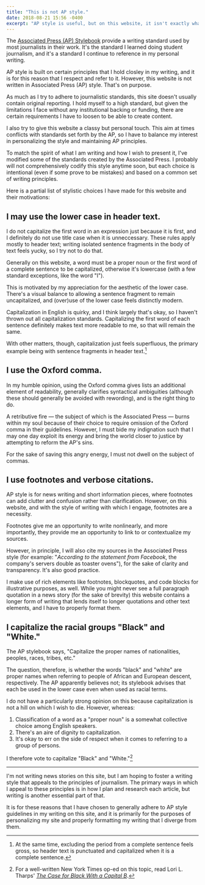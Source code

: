 ```yaml
---
title: "This is not AP style."
date: 2018-08-21 15:56 -0400
excerpt: "AP style is useful, but on this website, it isn't exactly what I need."
---
```


The [Associated Press (AP) Stylebook](https://www.apstylebook.com/) provide a writing standard used by most journalists in their work. It's the standard I learned doing student journalism, and it's a standard I continue to reference in my personal writing.

AP style is built on certain principles that I hold closley in my writing, and it is for this reason that I respect and refer to it. However, this website is not written in Associated Press (AP) style. That's on purpose.

As much as I try to adhere to journalistic standards, this site doesn't usually contain original reporting. I hold myself to a high standard, but given the limitations I face without any institutional backing or funding, there are certain requirements I have to loosen to be able to create content.

I also try to give this website a classy but personal touch. This aim at times conflicts with standards set forth by the AP, so I have to balance my interest in personalizing the style and maintaining AP principles.

To match the spirit of what I am writing and how I wish to present it, I've modified some of the standards created by the Associated Press. I probably will not comprehensively codify this style anytime soon, but each choice is intentional (even if some prove to be mistakes) and based on a common set of writing principles.

Here is a partial list of stylistic choices I have made for this website and their motivations:

## I may use the lower case in header text.

I do not capitalize the first word in an expression just because it is first, and I definitely do not use title case when it is unneccessary. These rules apply mostly to header text; writing isolated sentence fragments in the body of text feels yucky, so I try not to do that.

Generally on this website, a word must be a proper noun or the first word of a complete sentence to be capitalized, otherwise it's lowercase (with a few standard exceptions, like the word "I").

This is motivated by my appreciation for the aesthetic of the lower case. There's a visual balance to allowing a sentence fragment to remain uncapitalized, and (over)use of the lower case feels distinctly modern.

Capitalization in English is quirky, and I think largely that's okay, so I haven't thrown out all capitalization standards. Capitalizing the first word of each sentence definitely makes text more readable to me, so that will remain the same.

With other matters, though, capitalization just feels superfluous, the primary example being with sentence fragments in header text.[^punctuated-headers]

## I use the Oxford comma.

In my humble opinion, using the Oxford comma gives lists an additional element of readability, generally clarifies syntactical ambiguities (although these should generally be avoided with rewording), and is the right thing to do.

A retributive fire — the subject of which is the Associated Press — burns within my soul because of their choice to require omission of the Oxford comma in their guidelines. However, I must bide my indignation such that I may one day exploit its energy and bring the world closer to justice by attempting to reform the AP's sins.

For the sake of saving this angry energy, I must not dwell on the subject of commas.

## I use footnotes and verbose citations.

AP style is for news writing and short information pieces, where footnotes can add clutter and confusion rather than clarification. However, on this website, and with the style of writing with which I engage, footnotes are a necessity.

Footnotes give me an opportunity to write nonlinearly, and more importantly, they provide me an opportunity to link to or contextualize my sources.

However, in principle, I will also cite my sources in the Associated Press style (for example: "*According to the statement from Facebook*, the company's servers double as toaster ovens"), for the sake of clarity and transparency. It's also good practice.

I make use of rich elements like footnotes, blockquotes, and code blocks for illustrative purposes, as well. While you might never see a full paragraph quotation in a news story (for the sake of brevity) this website contains a longer form of writing that lends itself to longer quotations and other text elements, and I have to properly format them.

## I capitalize the racial groups "Black" and "White."

The AP stylebook says, "Capitalize the proper names of nationalities, peoples, races, tribes, etc."

The question, therefore, is whether the words "black" and "white" are proper names when referring to people of African and European descent, respectively. The AP apparently believes not; its stylebook advises that each be used in the lower case even when used as racial terms.

I do not have a particularly strong opinion on this because capitalization is not a hill on which I wish to die. However, whereas:

1. Classification of a word as a "proper noun" is a somewhat collective choice among English speakers.
2. There's an aire of dignity to capitalization.
3. It's okay to err on the side of respect when it comes to referring to a group of persons.

I therefore vote to capitalize "Black" and "White."[^Tharps-op-ed]

----

I'm not writing news stories on this site, but I am hoping to foster a writing style that appeals to the principles of journalism. The primary ways in which I appeal to these principles is in how I plan and research each article, but writing is another essential part of that.

It is for these reasons that I have chosen to generally adhere to AP style guidelines in my writing on this site, and it is primarily for the purposes of personalizing my site and properly formatting my writing that I diverge from them.



[^punctuated-headers]: At the same time, excluding the period from a complete sentence feels gross, so header text is punctuated and capitalized when it is a complete sentence.

[^Tharps-op-ed]: For a well-written New York Times op-ed on this topic, read Lori L. Tharps' [*The Case for Black With a Capital B*](https://www.nytimes.com/2014/11/19/opinion/the-case-for-black-with-a-capital-b.html).